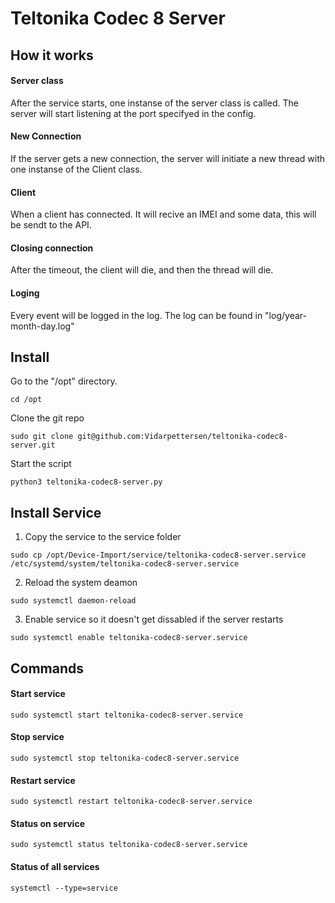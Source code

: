 # Teltonika Codec 8 Server

## How it works
#### Server class
After the service starts, one instanse of the server class is called. The server will start listening at the port specifyed in the config.  

#### New Connection
If the server gets a new connection, the server will initiate a new thread with one instanse of the Client class.

#### Client
When a client has connected. It will recive an IMEI and some data, this will be sendt to the API. 

#### Closing connection
After the timeout, the client will die, and then the thread will die.

#### Loging 
Every event will be logged in the log. The log can be found in "log/year-month-day.log"

## Install
Go to the "/opt" directory. 
```
cd /opt
```
Clone the git repo
```
sudo git clone git@github.com:Vidarpettersen/teltonika-codec8-server.git
```
Start the script
```
python3 teltonika-codec8-server.py
```

## Install Service
1. Copy the service to the service folder
```
sudo cp /opt/Device-Import/service/teltonika-codec8-server.service /etc/systemd/system/teltonika-codec8-server.service
```

2. Reload the system deamon
```
sudo systemctl daemon-reload
```

3. Enable service so it doesn't get dissabled if the server restarts
```
sudo systemctl enable teltonika-codec8-server.service
```

## Commands
#### Start service
```
sudo systemctl start teltonika-codec8-server.service
```

#### Stop service 
```
sudo systemctl stop teltonika-codec8-server.service
```

#### Restart service
```
sudo systemctl restart teltonika-codec8-server.service
```

#### Status on service
```
sudo systemctl status teltonika-codec8-server.service
```

#### Status of all services
```
systemctl --type=service
```
